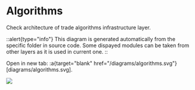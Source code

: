 # Algorithms

Check architecture of trade algorithms infrastructure layer.

::alert{type="info"}
This diagram is generated automatically from the specific folder in source code. Some dispayed modules can be taken from other layers as it is used in current one.
::

Open in new tab: :a{target="blank" href="/diagrams/algorithms.svg"}[diagrams/algorithms.svg].

![](/diagrams/algorithms.svg)